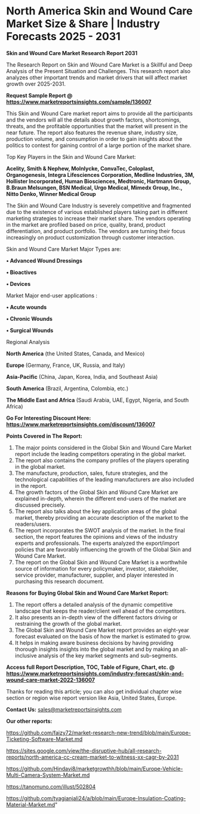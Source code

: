  # North America Skin and Wound Care Market Size & Share | Industry Forecasts 2025 - 2031

<strong>Skin and Wound Care Market Research Report 2031</strong>

The Research Report on Skin and Wound Care Market is a Skillful and Deep Analysis of the Present Situation and Challenges. This research report also analyzes other important trends and market drivers that will affect market growth over 2025-2031.

<strong>Request Sample Report @ <a href=https://www.marketreportsinsights.com/sample/136007>https://www.marketreportsinsights.com/sample/136007</a></strong>

This Skin and Wound Care market report aims to provide all the participants and the vendors will all the details about growth factors, shortcomings, threats, and the profitable opportunities that the market will present in the near future. The report also features the revenue share, industry size, production volume, and consumption in order to gain insights about the politics to contest for gaining control of a large portion of the market share.

Top Key Players in the Skin and Wound Care Market:

<strong>Acelity, Smith & Nephew, Molnlycke, ConvaTec, Coloplast, Organogenesis, Integra Lifesciences Corporation, Medline Industries, 3M, Hollister Incorporated, Human Biosciences, Medtronic, Hartmann Group, B.Braun Melsungen, BSN Medical, Urgo Medical, Mimedx Group, Inc., Nitto Denko, Winner Medical Group</strong>

The Skin and Wound Care Industry is severely competitive and fragmented due to the existence of various established players taking part in different marketing strategies to increase their market share. The vendors operating in the market are profiled based on price, quality, brand, product differentiation, and product portfolio. The vendors are turning their focus increasingly on product customization through customer interaction.

Skin and Wound Care Market Major Types are:

<strong>• Advanced Wound Dressings

• Bioactives

• Devices</strong>

Market Major end-user applications :

<strong>• Acute wounds

• Chronic Wounds

• Surgical Wounds</strong>

Regional Analysis

</u><strong><b>North America</b></strong> (the United States, Canada, and Mexico)

<strong><b>Europe </b></strong>(Germany, France, UK, Russia, and Italy)

<strong><b>Asia-Pacific</b></strong> (China, Japan, Korea, India, and Southeast Asia)

<strong><b>South America</b></strong> (Brazil, Argentina, Colombia, etc.)

<strong><b>The Middle East and Africa</b></strong> (Saudi Arabia, UAE, Egypt, Nigeria, and South Africa)

<strong>Go For Interesting Discount Here: <a href=https://www.marketreportsinsights.com/discount/136007>https://www.marketreportsinsights.com/discount/136007</a></strong>

<strong>Points Covered in The Report:</strong>
<ol>
  <li>The major points considered in the Global Skin and Wound Care Market report include the leading competitors operating in the global market.</li>
  <li>The report also contains the company profiles of the players operating in the global market.</li>
  <li>The manufacture, production, sales, future strategies, and the technological capabilities of the leading manufacturers are also included in the report.</li>
  <li>The growth factors of the Global Skin and Wound Care Market are explained in-depth, wherein the different end-users of the market are discussed precisely.</li>
  <li>The report also talks about the key application areas of the global market, thereby providing an accurate description of the market to the readers/users.</li>
  <li>The report incorporates the SWOT analysis of the market. In the final section, the report features the opinions and views of the industry experts and professionals. The experts analyzed the export/import policies that are favorably influencing the growth of the Global Skin and Wound Care Market.</li>
  <li>The report on the Global Skin and Wound Care Market is a worthwhile source of information for every policymaker, investor, stakeholder, service provider, manufacturer, supplier, and player interested in purchasing this research document.</li>
</ol>
<strong>Reasons for Buying Global Skin and Wound Care Market Report:</strong>

<ol>
  <li>The report offers a detailed analysis of the dynamic competitive landscape that keeps the reader/client well ahead of the competitors.</li>
  <li>It also presents an in-depth view of the different factors driving or restraining the growth of the global market.</li>
  <li>The Global Skin and Wound Care Market report provides an eight-year forecast evaluated on the basis of how the market is estimated to grow.</li>
  <li>It helps in making aware business decisions by having providing thorough insights insights into the global market and by making an all-inclusive analysis of the key market segments and sub-segments.</li>
</ol>
<strong>Access full Report Description, TOC, Table of Figure, Chart, etc. @ <a href=https://www.marketreportsinsights.com/industry-forecast/skin-and-wound-care-market-2022-136007>https://www.marketreportsinsights.com/industry-forecast/skin-and-wound-care-market-2022-136007</a></strong>


Thanks for reading this article; you can also get individual chapter wise section or region wise report version like Asia, United States, Europe.

<strong>Contact Us:</strong>
sales@marketreportsinsights.com

<strong>Our other reports:</strong>

<a href=https://github.com/faizy72/market-research-new-trend/blob/main/Europe-Ticketing-Software-Market.md>https://github.com/faizy72/market-research-new-trend/blob/main/Europe-Ticketing-Software-Market.md</a>

<a href=https://sites.google.com/view/the-disruptive-hub/all-research-reports/north-america-cc-cream-market-to-witness-xx-cagr-by-2031>https://sites.google.com/view/the-disruptive-hub/all-research-reports/north-america-cc-cream-market-to-witness-xx-cagr-by-2031</a>

<a href=https://github.com/Hindavi8/marketgrowthh/blob/main/Europe-Vehicle-Multi-Camera-System-Market.md>https://github.com/Hindavi8/marketgrowthh/blob/main/Europe-Vehicle-Multi-Camera-System-Market.md</a>

<a href=https://tanomuno.com/illust/502804>https://tanomuno.com/illust/502804</a>

<a href=https://github.com/tyagianjali24/a/blob/main/Europe-Insulation-Coating-Material-Market.md>https://github.com/tyagianjali24/a/blob/main/Europe-Insulation-Coating-Material-Market.md</a>"
